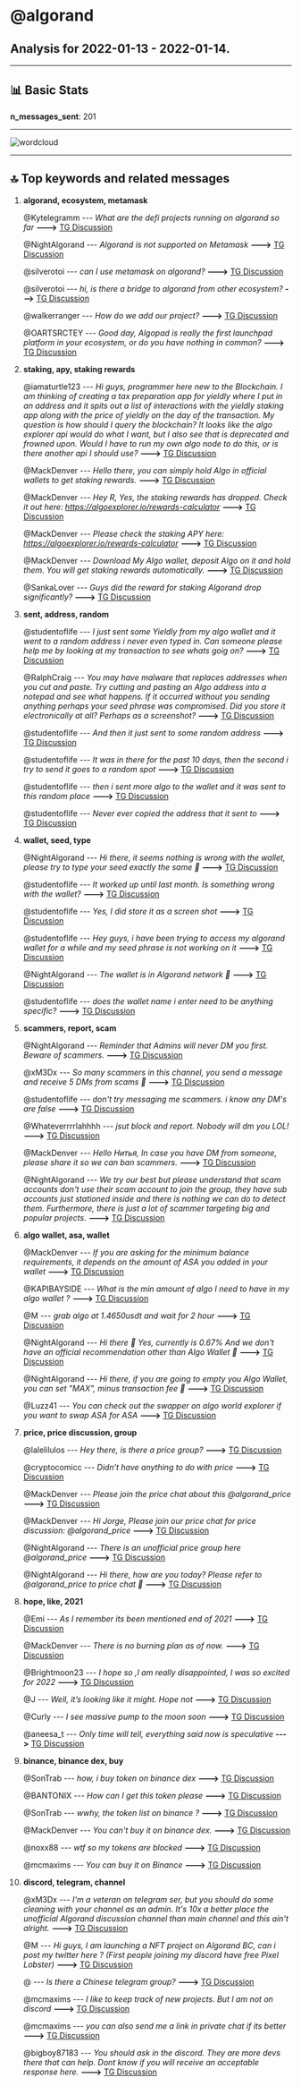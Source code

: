 # **@algorand**
 ## Analysis for **2022-01-13** - **2022-01-14**.

---

## 📊 **Basic Stats**

**n_messages_sent**: 201

---
![wordcloud](algorand_1Days_wordcloud.png)

---


## 🔝 **Top keywords and related messages**

1. **algorand, ecosystem, metamask**

    @Kytelegramm --- *What are the defi projects running on algorand so far* **--->** [TG Discussion](https://t.me/algorand/332246)

    @NightAlgorand --- *Algorand is not supported on Metamask* **--->** [TG Discussion](https://t.me/algorand/332289)

    @silverotoi --- *can I use metamask on algorand?* **--->** [TG Discussion](https://t.me/algorand/332285)

    @silverotoi --- *hi, is there a bridge to algorand from other ecosystem?* **--->** [TG Discussion](https://t.me/algorand/332578)

    @walkerranger --- *How do we add our project?* **--->** [TG Discussion](https://t.me/algorand/332248)

    @OARTSRCTEY --- *Good day, Algopad is really the first launchpad platform in your ecosystem, or do you have nothing in common?* **--->** [TG Discussion](https://t.me/algorand/332314)

2. **staking, apy, staking rewards**

    @iamaturtle123 --- *Hi guys, programmer here new to the Blockchain. I am thinking of creating a tax preparation app for yieldly where I put in an address and it spits out a list of interactions with the yieldly staking app along with the price of yieldly on the day of the transaction. My question is how should I query the blockchain? It looks like the algo explorer api would do what I want, but I also see that is deprecated and frowned upon. Would I have to run my own algo node to do this, or is there another api I should use?* **--->** [TG Discussion](https://t.me/algorand/332161)

    @MackDenver --- *Hello there, you can simply hold Algo in official wallets to get staking rewards.* **--->** [TG Discussion](https://t.me/algorand/332547)

    @MackDenver --- *Hey R,  Yes, the staking rewards has dropped. Check it out here: https://algoexplorer.io/rewards-calculator* **--->** [TG Discussion](https://t.me/algorand/332191)

    @MackDenver --- *Please check the staking APY here: https://algoexplorer.io/rewards-calculator* **--->** [TG Discussion](https://t.me/algorand/332561)

    @MackDenver --- *Download My Algo wallet, deposit Algo on it and hold them. You will get staking rewards automatically.* **--->** [TG Discussion](https://t.me/algorand/332556)

    @SankaLover --- *Guys did the reward for staking Algorand drop significantly?* **--->** [TG Discussion](https://t.me/algorand/332188)

3. **sent, address, random**

    @studentoflife --- *I just sent some Yieldly from my algo wallet and it went to a random address i never even typed in. Can someone please help me by looking at my transaction to see whats goig on?* **--->** [TG Discussion](https://t.me/algorand/332433)

    @RalphCraig --- *You may have malware that replaces addresses when you cut and paste.  Try cutting and pasting an Algo address into a notepad and see what happens.  If it occurred without you sending anything perhaps your seed phrase was compromised.  Did you store it electronically at all?  Perhaps as a screenshot?* **--->** [TG Discussion](https://t.me/algorand/332500)

    @studentoflife --- *And then it just sent to some random address* **--->** [TG Discussion](https://t.me/algorand/332448)

    @studentoflife --- *It was in there for the past 10 days, then the second i try to send it goes to a random spot* **--->** [TG Discussion](https://t.me/algorand/332441)

    @studentoflife --- *then i sent more algo to the wallet and it was sent to this random place* **--->** [TG Discussion](https://t.me/algorand/332435)

    @studentoflife --- *Never ever copied the address that it sent to* **--->** [TG Discussion](https://t.me/algorand/332451)

4. **wallet, seed, type**

    @NightAlgorand --- *Hi there, it seems nothing is wrong with the wallet, please try to type your seed exactly the same 🙂* **--->** [TG Discussion](https://t.me/algorand/332401)

    @studentoflife --- *It worked up until last month. Is something wrong with the wallet?* **--->** [TG Discussion](https://t.me/algorand/332397)

    @studentoflife --- *Yes, I did store it as a screen shot* **--->** [TG Discussion](https://t.me/algorand/332557)

    @studentoflife --- *Hey guys, i have been trying to access my algorand wallet for a while and my seed phrase is not working on it* **--->** [TG Discussion](https://t.me/algorand/332396)

    @NightAlgorand --- *The wallet is in Algorand network 🙂* **--->** [TG Discussion](https://t.me/algorand/332166)

    @studentoflife --- *does the wallet name i enter need to be anything specific?* **--->** [TG Discussion](https://t.me/algorand/332403)

5. **scammers, report, scam**

    @NightAlgorand --- *Reminder that Admins will never DM you first. Beware of scammers.* **--->** [TG Discussion](https://t.me/algorand/332098)

    @xM3Dx --- *So many scammers in this channel, you send a message and receive 5 DMs from scams 🤢* **--->** [TG Discussion](https://t.me/algorand/332097)

    @studentoflife --- *don't try messaging me scammers. i know any DM's are false* **--->** [TG Discussion](https://t.me/algorand/332398)

    @Whateverrrrlahhhh --- *jsut block and report. Nobody will dm you LOL!* **--->** [TG Discussion](https://t.me/algorand/332376)

    @MackDenver --- *Hello Нитья, In case you have DM from someone, please share it so we can ban scammers.* **--->** [TG Discussion](https://t.me/algorand/332216)

    @NightAlgorand --- *We try our best but please understand that scam accounts don't use their scam account to join the group, they have sub accounts just stationed inside and there is nothing we can do to detect them. Furthermore, there is just a lot of scammer targeting big and popular projects.* **--->** [TG Discussion](https://t.me/algorand/332100)

6. **algo wallet, asa, wallet**

    @MackDenver --- *If you are asking for the minimum balance requirements, it depends on the amount of ASA you added in your wallet* **--->** [TG Discussion](https://t.me/algorand/332525)

    @KAPIBAYSIDE --- *What is the min amount of algo I need to have in my algo wallet ?* **--->** [TG Discussion](https://t.me/algorand/332424)

    @M --- *grab algo at 1.4650usdt and wait for 2 hour* **--->** [TG Discussion](https://t.me/algorand/332281)

    @NightAlgorand --- *Hi there 🙂 Yes, currently is 0.67% And we don't have an official recommendation other than Algo Wallet 🙂* **--->** [TG Discussion](https://t.me/algorand/332142)

    @NightAlgorand --- *Hi there, if you are going to empty you Algo Wallet, you can set "MAX", minus transaction fee 🙂* **--->** [TG Discussion](https://t.me/algorand/332427)

    @Luzz41 --- *You can check out the swapper on algo world explorer if you want to swap ASA for ASA* **--->** [TG Discussion](https://t.me/algorand/332135)

7. **price, price discussion, group**

    @lalelilulos --- *Hey there, is there a price group?* **--->** [TG Discussion](https://t.me/algorand/332147)

    @cryptocomicc --- *Didn’t have anything to do with price* **--->** [TG Discussion](https://t.me/algorand/332350)

    @MackDenver --- *Please join the price chat about this  @algorand_price* **--->** [TG Discussion](https://t.me/algorand/332282)

    @MackDenver --- *Hi Jorge, Please join our price chat for price discussion:  @algorand_price* **--->** [TG Discussion](https://t.me/algorand/332223)

    @NightAlgorand --- *There is an unofficial price group here @algorand_price* **--->** [TG Discussion](https://t.me/algorand/332149)

    @NightAlgorand --- *Hi there, how are you today? Please refer to @algorand_price to price chat 🙂* **--->** [TG Discussion](https://t.me/algorand/332348)

8. **hope, like, 2021**

    @Emi --- *As I remember its been mentioned end of 2021* **--->** [TG Discussion](https://t.me/algorand/332596)

    @MackDenver --- *There is no burning plan as of now.* **--->** [TG Discussion](https://t.me/algorand/332572)

    @Brightmoon23 --- *I hope so ,I am really disappointed, I was so excited for 2022* **--->** [TG Discussion](https://t.me/algorand/332569)

    @J --- *Well, it’s looking like it might. Hope not* **--->** [TG Discussion](https://t.me/algorand/332325)

    @Curly --- *I see massive pump to the moon soon* **--->** [TG Discussion](https://t.me/algorand/332192)

    @aneesa_t --- *Only time will tell, everything said now is speculative* **--->** [TG Discussion](https://t.me/algorand/332483)

9. **binance, binance dex, buy**

    @SonTrab --- *how, i buy token on binance dex* **--->** [TG Discussion](https://t.me/algorand/332554)

    @BANTONIX --- *How can I get this token please* **--->** [TG Discussion](https://t.me/algorand/332520)

    @SonTrab --- *wwhy, the token list on binance ?* **--->** [TG Discussion](https://t.me/algorand/332562)

    @MackDenver --- *You can't buy it on binance dex.* **--->** [TG Discussion](https://t.me/algorand/332560)

    @noxx88 --- *wtf so my tokens are blocked* **--->** [TG Discussion](https://t.me/algorand/332129)

    @mcmaxims --- *You can buy it on Binance* **--->** [TG Discussion](https://t.me/algorand/332565)

10. **discord, telegram, channel**

    @xM3Dx --- *I'm a veteran on telegram ser, but you should do some cleaning with your channel as an admin. It's 10x a better place the unofficial Algorand discussion channel than main channel and this ain't alright.* **--->** [TG Discussion](https://t.me/algorand/332099)

    @M --- *Hi guys, I am launching a NFT project on Algorand BC, can i post my twitter here ? (First people joining my discord have free Pixel Lobster)* **--->** [TG Discussion](https://t.me/algorand/332136)

    @<UNK> --- *Is there a Chinese telegram group?* **--->** [TG Discussion](https://t.me/algorand/332205)

    @mcmaxims --- *I like to keep track of new projects. But I am not on discord* **--->** [TG Discussion](https://t.me/algorand/332266)

    @mcmaxims --- *you can also send me a link in private chat if its better* **--->** [TG Discussion](https://t.me/algorand/332265)

    @bigboy87183 --- *You should ask in the discord. They are more devs there that can help. Dont know if you will receive an acceptable response here.* **--->** [TG Discussion](https://t.me/algorand/332193)

